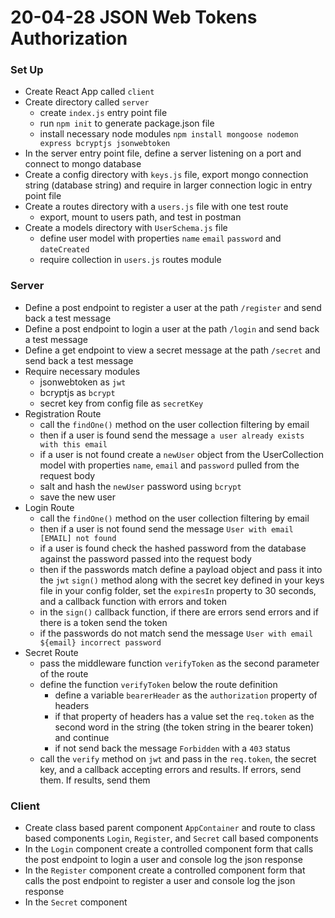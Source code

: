 # 20-04-28 JSON Web Tokens Authorization

### Set Up
- Create React App called `client`
- Create directory called `server`
    - create `index.js` entry point file
    - run `npm init` to generate package.json file
    - install necessary node modules `npm install mongoose nodemon express bcryptjs jsonwebtoken` 
- In the server entry point file, define a server listening on a port and connect to mongo database
- Create a config directory with `keys.js` file, export mongo connection string (database string) and require in larger connection logic in entry point file 
- Create a routes directory with a `users.js` file with one test route
    - export, mount to users path, and test in postman
- Create a models directory with `UserSchema.js` file
    - define user model with properties `name` `email` `password` and `dateCreated`
    - require collection in `users.js` routes module

### Server
- Define a post endpoint to register a user at the path `/register` and send back a test message
- Define a post endpoint to login a user at the path `/login` and send back a test message
- Define a get endpoint to view a secret message at the path `/secret` and send back a test message
- Require necessary modules 
    - jsonwebtoken as `jwt`
    - bcryptjs as `bcrypt`
    - secret key from config file as `secretKey`
- Registration Route
    - call the `findOne()` method on the user collection filtering by email
    - then if a user is found send the message `a user already exists with this email`
    - if a user is not found create a `newUser` object from the UserCollection model with properties `name`, `email` and `password` pulled from the request body
    - salt and hash the `newUser` password using `bcrypt`
    - save the new user
- Login Route
    - call the `findOne()` method on the user collection filtering by email
    - then if a user is not found send the message `User with email [EMAIL] not found`
    - if a user is found check the hashed password from the database against the password passed into the request body
    - then if the passwords match define a payload object and pass it into the `jwt` `sign()` method along with the secret key defined in your keys file in your config folder, set the `expiresIn` property to 30 seconds, and a callback function with errors and token
    - in the `sign()` callback function, if there are errors send errors and if there is a token send the token
    - if the passwords do not match send the message `User with email ${email} incorrect password`
- Secret Route
    - pass the middleware function `verifyToken` as the second parameter of the route
    - define the function `verifyToken` below the route definition
        - define a variable `bearerHeader` as the `authorization` property of headers
        - if that property of headers has a value set the `req.token` as the second word in the string (the token string in the bearer token) and continue
        - if not send back the message `Forbidden` with a `403` status
    - call the `verify` method on `jwt` and pass in the `req.token`, the secret key, and a callback accepting errors and results. If errors, send them. If results, send them

### Client
- Create class based parent component `AppContainer` and route to class based components `Login`, `Register`, and `Secret` call based components
- In the `Login` component create a controlled component form that calls the post endpoint to login a user and console log the json response
- In the `Register` component create a controlled component form that calls the post endpoint to register a user and console log the json response
- In the `Secret` component  
